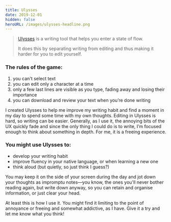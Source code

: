 ```yaml
---
title: Ulysses
date: 2019-12-01
hidden: false
heroURL: /images/ulysses-headline.png
---
```


> <a href="https://ulysses.sonnet.io" target="_blank">Ulysses</a> is a writing tool that helps you enter a state of flow. 
> 
> It does this by separating writing from editing and thus making it harder for you to edit yourself.

### The rules of the game:

1. you can't select text
2. you can edit only a character at a time
3. only a few last lines are visible as you type, fading away and losing their importance
4. you can download and review your text when you’re done writing

I created Ulysses to help me improve my writing habit and find a moment in my day to spend some time with my own thoughts. Editing in Ulysses is hard, so writing can be easier. Generally, as I use it, the annoying bits of the UX quickly fade and since the only thing I could do is to write, I’m focused enough to think about something in depth. For me, it is a freeing experience.

### You might use Ulysses to:

- develop your writing habit
- improve fluency in your native language, or when learning a new one
- think aloud (but quietly, so just think I guess?)

You may keep it on the side of your screen during the day and jot down your thoughts as impromptu notes—you know, the ones you'll never bother reading again, but write down anyway, so you can retain and organise information, or just clear your head.

At least this is how I use it. You might find it limiting to the point of annoyance or freeing and somewhat addictive, as I have. Give it a try and let me know what you think!
